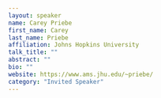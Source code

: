 ```yaml
---
layout: speaker
name: Carey Priebe
first_name: Carey
last_name: Priebe
affiliation: Johns Hopkins University
talk_title: ""
abstract: ""
bio: ""
website: https://www.ams.jhu.edu/~priebe/
category: "Invited Speaker"
---
```

